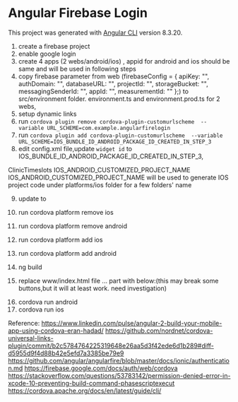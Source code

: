# Angular Firebase Login
This project was generated with [Angular CLI](https://github.com/angular/angular-cli) version 8.3.20.

1) create a firebase project
2) enable google login
3) create 4 apps (2 webs/android/ios) , appid for android and ios should be same and will be used in following steps
4) copy firebase parameter from web (firebaseConfig = {
    apiKey: "",
    authDomain: "",
    databaseURL: "",
    projectId: "",
    storageBucket: "",
    messagingSenderId: "",
    appId: "",
    measurementId: ""
  };) to src/environment folder. environment.ts and environment.prod.ts for 2 webs,
5) setup dynamic links 
6) run `cordova plugin remove cordova-plugin-customurlscheme  --variable URL_SCHEME=com.example.angularfirelogin`
7) run `cordova plugin add cordova-plugin-customurlscheme  --variable URL_SCHEME=IOS_BUNDLE_ID_ANDROID_PACKAGE_ID_CREATED_IN_STEP_3`
8) edit config.xml file,update `widget id` to IOS_BUNDLE_ID_ANDROID_PACKAGE_ID_CREATED_IN_STEP_3, 
<widget id="com.clinictimeslots.wwwq" version="1.0.0" xmlns="http://www.w3.org/ns/widgets" xmlns:cdv="http://cordova.apache.org/ns/1.0">
    <name>ClinicTimeslots</name>

<widget id="IOS_BUNDLE_ID_ANDROID_PACKAGE_ID_CREATED_IN_STEP_3" version="1.0.0" xmlns="http://www.w3.org/ns/widgets" xmlns:cdv="http://cordova.apache.org/ns/1.0">
    <name>IOS_ANDROID_CUSTOMIZED_PROJECT_NAME</name>
IOS_ANDROID_CUSTOMIZED_PROJECT_NAME will be used to generate IOS project code under platforms/ios folder for a few folders' name

9) update <universal-links>
      <host name="angularfirelogin.page.link" scheme="https" />
      <host name="angularfirelogin-94117.firebaseapp.com" scheme="https">
        <path url="/__/auth/callback"/>
      </host>
    </universal-links>
    to 
    <universal-links>
      <host name="DYNAMIC_LINKS_DOMAIN_CREATED_IN_STEP_5" scheme="https" />
      <host name="authDomain_CREATED_IN_STEP_4_FIREBASE_PARAMETERS" scheme="https">
        <path url="/__/auth/callback"/>
      </host>
    </universal-links>

10) run cordova platform remove ios
11) run cordova platform remove android
12) run cordova platform add ios
13) run cordova platform add android
14) ng build
15) replace www/index.html file <body>...</body> part with below:(this may break some buttons,but it will at least work. need investigation) 
<body>
  <app-root></app-root>
  <script src="runtime-es2015.js" type="text/javascript"></script>
  <script src="runtime-es5.js" type="text/javascript" defer></script>
  <script src="polyfills-es5.js" type="text/javascript" defer></script>
  <script src="polyfills-es2015.js" type="text/javascript"></script>
  <script src="styles-es2015.js" type="text/javascript"></script>
  <script src="styles-es5.js" type="text/javascript" defer></script>
  <script src="vendor-es2015.js" type="text/javascript"></script>
  <script src="vendor-es5.js" type="text/javascript" defer></script>
  <script src="main-es2015.js" type="text/javascript"></script>
  <script src="main-es5.js" type="text/javascript" defer></script>
</body>

16) cordova run android
17) cordova run ios

Reference:
https://www.linkedin.com/pulse/angular-2-build-your-mobile-app-using-cordova-eran-hadad/
https://github.com/nordnet/cordova-universal-links-plugin/commit/b2c5784764225319648e26aa5d3f42ede6d1b289#diff-d5955d9f4d88b42e5efd7a3385be79e9
https://github.com/angular/angularfire/blob/master/docs/ionic/authentication.md
https://firebase.google.com/docs/auth/web/cordova
https://stackoverflow.com/questions/53783142/permission-denied-error-in-xcode-10-preventing-build-command-phasescriptexecut
https://cordova.apache.org/docs/en/latest/guide/cli/
